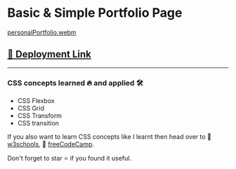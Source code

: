 # Basic & Simple Portfolio Page

[personalPortfolio.webm](https://user-images.githubusercontent.com/51947285/226109546-d746f980-95b2-4f1f-9f1f-a462def87677.webm)


## [:link: Deployment Link](https://tabishnehal.github.io/portfolio)
---

### CSS concepts learned :fire: and applied :hammer_and_wrench:
 - CSS Flexbox
 - CSS Grid
 - CSS Transform
 - CSS transition

If you also want to learn CSS concepts like I learnt then head over to :link: [w3schools](https://www.w3schools.com/css/), :link: [freeCodeCamp](https://www.freecodecamp.org/).

Don't forget to star :star: if you found it useful.

